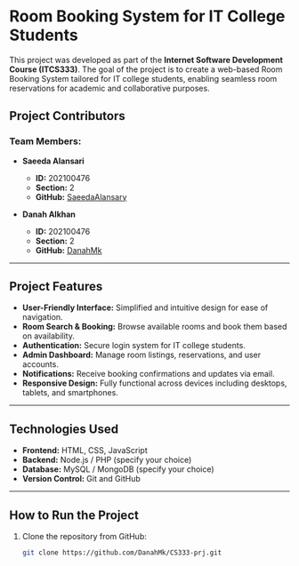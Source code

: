 # Room Booking System for IT College Students

This project was developed as part of the **Internet Software Development Course (ITCS333)**. The goal of the project is to create a web-based Room Booking System tailored for IT college students, enabling seamless room reservations for academic and collaborative purposes.

## Project Contributors

### Team Members:
- **Saeeda Alansari**  
  - **ID:** 202100476  
  - **Section:** 2  
  - **GitHub:** [SaeedaAlansary](https://github.com/SaeedaAlansary)

- **Danah Alkhan**  
  - **ID:** 202100476  
  - **Section:** 2  
  - **GitHub:** [DanahMk](https://github.com/DanahMk)

---

## Project Features
- **User-Friendly Interface:** Simplified and intuitive design for ease of navigation.
- **Room Search & Booking:** Browse available rooms and book them based on availability.
- **Authentication:** Secure login system for IT college students.
- **Admin Dashboard:** Manage room listings, reservations, and user accounts.
- **Notifications:** Receive booking confirmations and updates via email.
- **Responsive Design:** Fully functional across devices including desktops, tablets, and smartphones.

---

## Technologies Used
- **Frontend:** HTML, CSS, JavaScript
- **Backend:** Node.js / PHP (specify your choice)
- **Database:** MySQL / MongoDB (specify your choice)
- **Version Control:** Git and GitHub

---

## How to Run the Project
1. Clone the repository from GitHub:
   ```bash
   git clone https://github.com/DanahMk/CS333-prj.git
